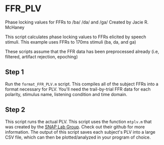 # FFR_PLV
Phase locking values for FFRs to /ba/ /da/ and /ga/
Created by Jacie R. McHaney

This script calculates phase locking values to FFRs elicited by speech stimuli. This example uses FFRs to 170ms stimuli (ba, da, and ga)

These scripts assume that the FFR data has been preprocessed already (i.e, filtered, artifact rejection, epoching)

## Step 1

Run the `format_FFR_PLV.m` script. This compiles all of the subject FFRs into a format necessary for PLV. You'll need the trail-by-trial FFR data for each polarity, stimulus name, listening condition and time domain.

## Step 2

This script runs the actual PLV. This script uses the function `mtplv.m` that was created by the [SNAP Lab Group](https://github.com/SNAPlabgroup/ANLffr). Check out their github for more information. The output of this script saves each subject's PLV into a large CSV file, which can then be plotted/analyzed in your program of choice.
